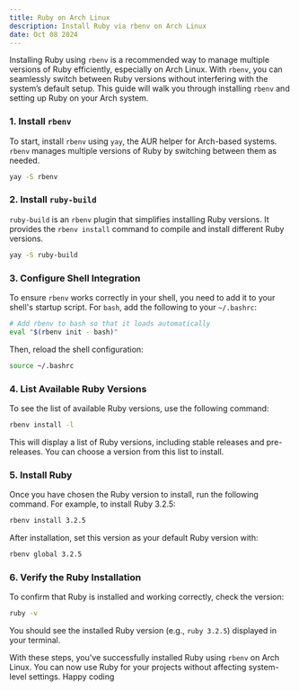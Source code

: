 ```yaml
---
title: Ruby on Arch Linux
description: Install Ruby via rbenv on Arch Linux
date: Oct 08 2024
---
```


Installing Ruby using `rbenv` is a recommended way to manage multiple versions of Ruby efficiently, especially on Arch Linux. With `rbenv`, you can seamlessly switch between Ruby versions without interfering with the system’s default setup. This guide will walk you through installing `rbenv` and setting up Ruby on your Arch system.

### 1. Install `rbenv`

To start, install `rbenv` using `yay`, the AUR helper for Arch-based systems. `rbenv` manages multiple versions of Ruby by switching between them as needed.

```bash
yay -S rbenv
```

### 2. Install `ruby-build`

`ruby-build` is an `rbenv` plugin that simplifies installing Ruby versions. It provides the `rbenv install` command to compile and install different Ruby versions.

```bash
yay -S ruby-build
```

### 3. Configure Shell Integration

To ensure `rbenv` works correctly in your shell, you need to add it to your shell's startup script. For `bash`, add the following to your `~/.bashrc`:

```bash
# Add rbenv to bash so that it loads automatically
eval "$(rbenv init - bash)"
```

Then, reload the shell configuration:

```bash
source ~/.bashrc
```

### 4. List Available Ruby Versions

To see the list of available Ruby versions, use the following command:

```bash
rbenv install -l
```

This will display a list of Ruby versions, including stable releases and pre-releases. You can choose a version from this list to install.

### 5. Install Ruby

Once you have chosen the Ruby version to install, run the following command. For example, to install Ruby 3.2.5:

```bash
rbenv install 3.2.5
```

After installation, set this version as your default Ruby version with:

```bash
rbenv global 3.2.5
```

### 6. Verify the Ruby Installation

To confirm that Ruby is installed and working correctly, check the version:

```bash
ruby -v
```

You should see the installed Ruby version (e.g., `ruby 3.2.5`) displayed in your terminal.

With these steps, you've successfully installed Ruby using `rbenv` on Arch Linux. You can now use Ruby for your projects without affecting system-level settings. Happy coding


